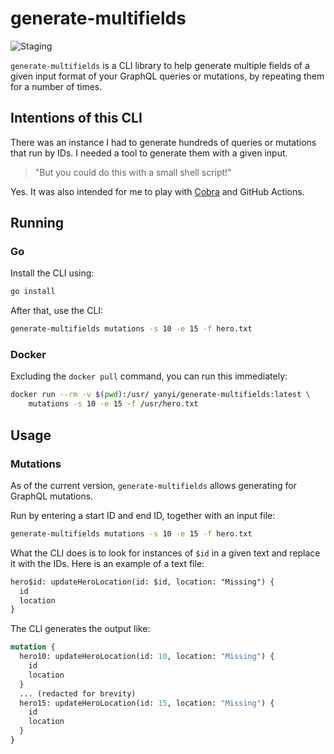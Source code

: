 # generate-multifields

![Staging](https://github.com/yanyi/generate-multifields/workflows/Staging/badge.svg?branch=master)

`generate-multifields` is a CLI library to help generate multiple fields of
a given input format of your GraphQL queries or mutations, by repeating them for
a number of times.

## Intentions of this CLI

There was an instance I had to generate hundreds of queries or mutations that
run by IDs. I needed a tool to generate them with a given input.

>"But you could do this with a small shell script!"

Yes. It was also intended for me to play with [Cobra](https://github.com/spf13/cobra)
and GitHub Actions.

## Running

### Go

Install the CLI using:

```sh
go install
```

After that, use the CLI:

```sh
generate-multifields mutations -s 10 -e 15 -f hero.txt
```

### Docker

Excluding the `docker pull` command, you can run this immediately:

```sh
docker run --rm -v $(pwd):/usr/ yanyi/generate-multifields:latest \
    mutations -s 10 -e 15 -f /usr/hero.txt
```

## Usage

### Mutations

As of the current version, `generate-multifields` allows generating for
GraphQL mutations.

Run by entering a start ID and end ID, together with an input file:

```sh
generate-multifields mutations -s 10 -e 15 -f hero.txt
```

What the CLI does is to look for instances of `$id` in a given text and replace
it with the IDs. Here is an example of a text file:

```txt
hero$id: updateHeroLocation(id: $id, location: "Missing") {
  id
  location
}
```

The CLI generates the output like:

```graphql
mutation {
  hero10: updateHeroLocation(id: 10, location: "Missing") {
    id
    location
  }
  ... (redacted for brevity)
  hero15: updateHeroLocation(id: 15, location: "Missing") {
    id
    location
  }
}
```
